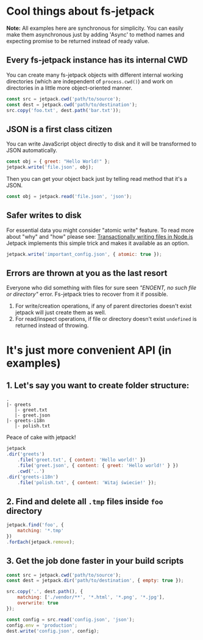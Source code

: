# Cool things about fs-jetpack
**Note:** All examples here are synchronous for simplicity. You can easily make them asynchronous just by adding 'Async' to method names and expecting promise to be returned instead of ready value.

## Every fs-jetpack instance has its internal CWD
You can create many fs-jetpack objects with different internal working directories (which are independent of `process.cwd()`) and work on directories in a little more object-oriented manner.
```js
const src = jetpack.cwd('path/to/source');
const dest = jetpack.cwd('path/to/destination');
src.copy('foo.txt', dest.path('bar.txt'));
```

## JSON is a first class citizen
You can write JavaScript object directly to disk and it will be transformed to JSON automatically.
```js
const obj = { greet: "Hello World!" };
jetpack.write('file.json', obj);
```
Then you can get your object back just by telling read method that it's a JSON.
```js
const obj = jetpack.read('file.json', 'json');
```

## Safer writes to disk
For essential data you might consider "atomic write" feature. To read more about "why" and "how" please see: [Transactionally writing files in Node.js](http://stackoverflow.com/questions/17047994/transactionally-writing-files-in-node-js) Jetpack implements this simple trick and makes it available as an option.
```js
jetpack.write('important_config.json', { atomic: true });
```

## Errors are thrown at you as the last resort
Everyone who did something with files for sure seen *"ENOENT, no such file or directory"* error. Fs-jetpack tries to recover from it if possible.  
1. For write/creation operations, if any of parent directories doesn't exist jetpack will just create them as well.  
2. For read/inspect operations, if file or directory doesn't exist `undefined` is returned instead of throwing.


# It's just more convenient API (in examples)

## 1. Let's say you want to create folder structure:
```
.
|- greets
   |- greet.txt
   |- greet.json
|- greets-i18n
   |- polish.txt
```
Peace of cake with jetpack!
```js
jetpack
.dir('greets')
    .file('greet.txt', { content: 'Hello world!' })
    .file('greet.json', { content: { greet: 'Hello world!' } })
    .cwd('..')
.dir('greets-i18n')
    .file('polish.txt', { content: 'Witaj świecie!' });
```

## 2. Find and delete all `.tmp` files inside `foo` directory
```js
jetpack.find('foo', {
    matching: '*.tmp'
})
.forEach(jetpack.remove);
```

## 3. Get the job done faster in your build scripts
```js
const src = jetpack.cwd('path/to/source');
const dest = jetpack.dir('path/to/destination', { empty: true });

src.copy('.', dest.path(), {
    matching: ['./vendor/**', '*.html', '*.png', '*.jpg'],
    overwrite: true
});

const config = src.read('config.json', 'json');
config.env = 'production';
dest.write('config.json', config);
```

